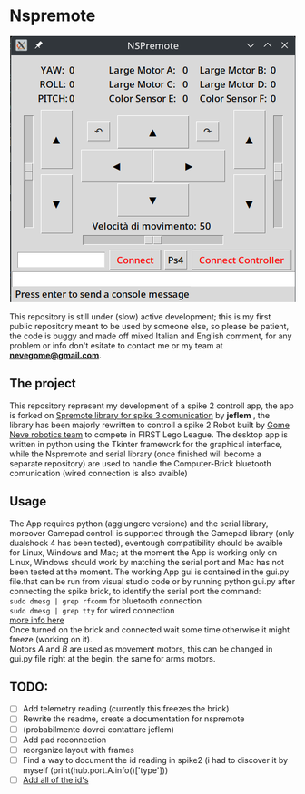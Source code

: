# Nspremote

<p align="center">
  <img src="Nspremote.png">
</p>

This repository is still under (slow) active development; this is my first public repository meant to be used by someone else, so please be patient, the code is buggy and made off mixed Italian and English comment, for any problem or info don't esitate to contact me or my team at **nevegome@gmail.com**.
## The project
This repository represent my development of a spike 2 controll app, the app is forked on [Spremote  library for spike 3 comunication](https://github.com/jeflem/spremote) by **jeflem** , the library has been majorly rewritten to controll a spike 2 Robot built by [Gome Neve robotics team](https://sites.google.com/scuolaladina.com/gome-neve/) to compete in FIRST Lego League.
The desktop app is written in python using the Tkinter framework for the graphical interface, while the Nspremote and serial library (once finished will become a separate repository) are used to handle the Computer-Brick bluetooth comunication (wired connection is also avaible)
## Usage
The App requires python (aggiungere versione) and the serial library, moreover Gamepad controll is supported through the Gamepad library (only dualshock 4 has been tested), eventough compatibility should be avaible for Linux, Windows and Mac; at the moment the App is working only on Linux, Windows should work by matching the serial port and Mac has not been tested at the moment. The working App gui is contained in the gui.py file.that can be run from visual studio code or by running python gui.py after connecting the spike brick, to identify the serial port the command:   
`sudo dmesg | grep rfcomm` for bluetooth connection  
`sudo dmesg | grep tty` for wired connection  
[more info here](https://libdoc.fh-zwickau.de/opus4/frontdoor/deliver/index/docId/15400/file/lego_spike_linux.pdf)  
Once turned on the brick and connected wait some time otherwise it might freeze (working on it).  
Motors *A* and *B* are used as movement motors, this can be changed in gui.py file right at the begin, the same for arms motors.

## TODO:
- [ ] Add telemetry reading (currently this freezes the brick)
- [ ] Rewrite the readme, create a documentation for nspremote
- [ ] (probabilmente dovrei contattare jeflem)
- [ ] Add pad reconnection
- [ ] reorganize layout with frames
- [ ] Find a way to document the id reading in spike2 (i had to discover it by myself (print(hub.port.A.info()['type']))
- [ ] [Add all of the id's](https://github.com/pybricks/technical-info/blob/master/assigned-numbers.md)
